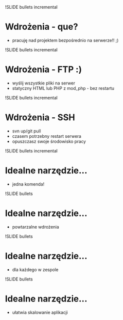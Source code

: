 !SLIDE bullets incremental
# Wdrożenia - que?
* pracuję nad projektem bezpośrednio na serwerze!! ;)


!SLIDE bullets incremental
# Wdrożenia - FTP :)
* wyślij wszystkie pliki na serwer
* statyczny HTML lub PHP z mod_php - bez   restartu


!SLIDE bullets incremental
# Wdrożenia - SSH
* svn up/git pull
* czasem potrzebny restart serwera
* opuszczasz swoje środowisko pracy


!SLIDE bullets incremental
# Idealne narzędzie...
* jedna komenda!

!SLIDE bullets
# Idealne narzędzie...
* powtarzalne wdrożenia

!SLIDE bullets
# Idealne narzędzie...
* dla każdego w zespole


!SLIDE bullets
# Idealne narzędzie...
* ułatwia skalowanie aplikacji
